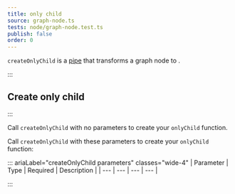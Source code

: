 ```yaml
---
title: only child
source: graph-node.ts
tests: node/graph-node.test.ts
publish: false
order: 0
---
```


`createOnlyChild` is a [pipe](/docs/logic/pipes-overview) that transforms a graph node to <!--TODO-->.


:::
## Create only child
:::

Call `createOnlyChild` with no parameters to create your `onlyChild` function.

Call `createOnlyChild` with these parameters to create your `onlyChild` function:

::: ariaLabel="createOnlyChild parameters" classes="wide-4"
| Parameter | Type | Required | Description |
| --- | --- | --- | --- |

:::

